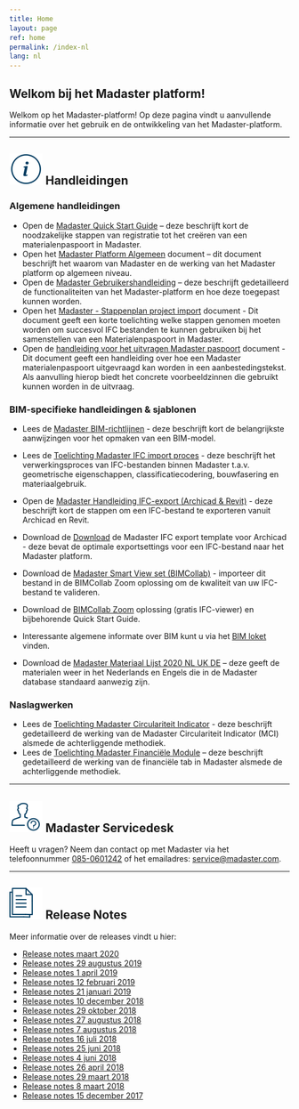 ```yaml
---
title: Home
layout: page
ref: home
permalink: /index-nl
lang: nl
---
```


## Welkom bij het Madaster platform!
Welkom op het Madaster-platform! Op deze pagina vindt u aanvullende informatie over het gebruik en de ontwikkeling van het Madaster-platform.

---

## <img class="header-img" src="/assets/images/767.svg" /> Handleidingen

### Algemene handleidingen

 * Open de <a href="https://docs.madaster.com/files/Madaster_Quick_Start_Guide_nl.pdf" target="_blank">Madaster Quick Start Guide</a> – deze beschrijft kort de noodzakelijke stappen van registratie tot het creëren van een materialenpaspoort in Madaster.
 * Open het <a href="https://docs.madaster.com/files/Madaster_Platform_Algemeen_november_2018_nl.pdf" target="_blank">Madaster Platform Algemeen</a> document – dit document beschrijft het waarom van Madaster en de werking van het Madaster platform op algemeen niveau.
 * Open de <a href="https://docs.madaster.com/files/Madaster_Gebruikershandleiding_V4.4_november_2018_nl.pdf" target="_blank">Madaster Gebruikershandleiding</a> – deze beschrijft gedetailleerd de functionaliteiten van het Madaster-platform en hoe deze toegepast kunnen worden.
 * Open het <a href="https://docs.madaster.com/files/Madaster - Stappenplan project import.pdf">Madaster - Stappenplan project import</a> document - Dit document geeft een korte toelichting welke stappen genomen moeten worden om succesvol IFC bestanden te kunnen gebruiken bij het samenstellen van een Materialenpaspoort in Madaster.
 * Open de <a href="https://docs.madaster.com/files/Madaster_uitvragen_madaster_materialenpaspoort_maart_2020_nl.pdf">handleiding voor het uitvragen Madaster paspoort</a> document - Dit document geeft een handleiding over hoe een Madaster materialenpaspoort uitgevraagd kan worden in een aanbestedingstekst. Als aanvulling hierop biedt het concrete voorbeeldzinnen die gebruikt kunnen worden in de uitvraag.

### BIM-specifieke handleidingen & sjablonen

 * Lees de <a href="https://docs.madaster.com/files/Madaster_BIM-IFC_richtlijnen_nl.pdf" target="_blank">Madaster BIM-richtlijnen</a> - deze beschrijft kort de belangrijkste aanwijzingen voor het opmaken van een BIM-model.
 * Lees de <a href="https://docs.madaster.com/files/Madaster_-_IFC_import_proces_v2_nl.pdf" target="_blank">Toelichting Madaster IFC import proces</a> - deze beschrijft het verwerkingsproces van IFC-bestanden binnen Madaster t.a.v. geometrische eigenschappen, classificatiecodering, bouwfasering en materiaalgebruik.
 * Open de <a href="https://docs.madaster.com/files/Handleiding_-_IFC_export_Archicad_en_Revit_nl.pdf" target="_blank">Madaster Handleiding IFC-export (Archicad & Revit)</a> - deze beschrijft kort de stappen om een IFC-bestand te exporteren vanuit Archicad en Revit.
 * Download de <a href="https://docs.madaster.com/files/Archicad_ExportTemplate.tpl" target="_blank">Download</a> de Madaster IFC export template voor Archicad - deze bevat de optimale exportsettings voor een IFC-bestand naar het Madaster platform.
 * Download de <a href="http://www.bimcollab.com/en/Support/Support/Downloads/BIMcollab-ZOOM" target="_blank">Madaster Smart View set (BIMCollab)</a> - importeer dit bestand in de BIMCollab Zoom oplossing om de kwaliteit van uw IFC-bestand te valideren.
 * Download de <a href="http://www.bimcollab.com/en/Support/Support/Downloads/BIMcollab-ZOOM" target="_blank">BIMCollab Zoom</a> oplossing (gratis IFC-viewer) en bijbehorende Quick Start Guide.
 * Interessante algemene informate over BIM kunt u via het <a href="https://www.bimloket.nl/BIMbasisILS" target="_blank">BIM loket</a> vinden.
 
 
  * Download de <a href="https://docs.madaster.com/files/Madaster Materiaal Lijst 2020 NL UK DE.xlsx">Madaster Materiaal Lijst 2020 NL UK DE</a> – deze geeft de materialen weer in het Nederlands en Engels die in de Madaster database standaard aanwezig zijn.


### Naslagwerken

* Lees de <a href="https://docs.madaster.com/files/Toelichting_Madaster_Circulariteit_Indicator_v1.0_nl.pdf" target="_blank">Toelichting Madaster Circulariteit Indicator</a> - deze beschrijft gedetailleerd de werking van de Madaster Circulariteit Indicator (MCI) alsmede de achterliggende methodiek.
* Lees de <a href="https://docs.madaster.com/files/20180802_Toelichting_financiele_tab_V1.0_nl.pdf" target="_blank">Toelichting Madaster Financiële Module</a> – deze beschrijft gedetailleerd de werking van de financiële tab in Madaster alsmede de achterliggende methodiek.
 
---

## <img class="header-img" src="/assets/images/771.svg" /> Madaster Servicedesk
Heeft u vragen? Neem dan contact op met Madaster via het telefoonnummer [085-0601242](tel:+31850601242) of het emailadres: <service@madaster.com>.

---

## <img class="header-img" src="/assets/images/770.svg" /> Release Notes

Meer informatie over de releases vindt u hier:

* <a href="https://docs.madaster.com/files/Releasenotes_Release_2020_0102_NL.pdf" target="_blank">Release notes maart 2020</a>
* <a href="https://docs.madaster.com/files/Releasenotes_Release_2019.8_nl.pdf" target="_blank">Release notes 29 augustus 2019</a>
* <a href="https://docs.madaster.com/files/Releasenotes_Release_2019.3_nl.pdf" target="_blank">Release notes 1 april 2019</a>
* <a href="https://docs.madaster.com/files/Releasenotes_Release_2019.2_nl.pdf" target="_blank">Release notes 12 februari 2019</a>
* <a href="https://docs.madaster.com/files/Releasenotes_Release_2019.1_nl.pdf" target="_blank">Release notes 21 januari 2019</a>
* <a href="https://docs.madaster.com/files/Releasenotes_Release_2018.12_nl.pdf" target="_blank">Release notes 10 december 2018</a>
* <a href="https://docs.madaster.com/files/Releasenotes_Release_2018.9_nl.pdf" target="_blank">Release notes 29 oktober 2018</a>
* <a href="https://docs.madaster.com/files/Releasenotes_Release_2018.8_nl.pdf" target="_blank">Release notes 27 augustus 2018</a>
* <a href="https://docs.madaster.com/files/Releasenotes_Release_2018.7_nl.pdf" target="_blank">Release notes 7 augustus 2018</a>
* <a href="https://docs.madaster.com/files/Releasenotes_Release_2018.6_nl.pdf" target="_blank">Release notes 16 juli 2018</a>
* <a href="https://docs.madaster.com/files/Releasenotes_Release_2018.5_nl.pdf" target="_blank">Release notes 25 juni 2018</a>
* <a href="https://docs.madaster.com/files/Releasenotes_Release_2018.4_nl.pdf" target="_blank">Release notes 4 juni 2018</a>
* <a href="https://docs.madaster.com/files/Releasenotes_Release_2018.3_nl.pdf" target="_blank">Release notes 26 april 2018</a>
* <a href="https://docs.madaster.com/files/Releasenotes_Release_2018.2_nl.pdf" target="_blank">Release notes 29 maart 2018</a>
* <a href="https://docs.madaster.com/files/Releasenotes_Release_2018.1_nl.pdf" target="_blank">Release notes 8 maart 2018</a>
* <a href="https://docs.madaster.com/files/Releasenotes_Release_2017.1_nl.pdf" target="_blank">Release notes 15 december 2017</a>
